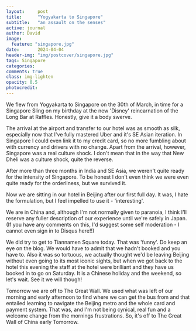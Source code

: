 ```yaml
---
layout:     post
title:      "Yogyakarta to Singapore"
subtitle:   "an assault on the senses"
active: journal
author: David
image:
  feature: "singapore.jpg"
date:       2024-04-04
header-img: "img/postcover/singapore.jpg"
tags: Singapore
categories: 
comments: true
class: img-lighten 
opacity: 0.5
photocredit:
---
```


We flew from Yogyakarta to Singapore on the 30th of March, in time for a Singapore Sling on my birthday at the new 'Disney' reincarnation of the Long Bar at Raffles. Honestly, give it a body swerve.

The arrival at the airport and transfer to our hotel was as smooth as silk, especially now that I've fully mastered Uber and it's SE Asian iteration. In Singapore I could even link it to my credit card, so no more fumbling about with currency and drivers with no change. Apart from the arrival, however, Singapore was a real culture shock. I don't mean that in the way that New Dheli was a culture shock, quite the reverse.

After more than three months in India and SE Asia, we weren't quite ready for the intensity of Singapore. To be honest I don't even think we were even quite ready for the orderliness, but we survived it.

Now we are sitting in our hotel in Beijing after our first full day. It was, I hate the formulation, but I feel impelled to use it - 'interesting'.

We are in China and, although I'm not normally given to paranoia, I think I'll reserve any fuller description of our experience until we're safely in Japan. (If you have any comments on this, I'd suggest some self moderation - I cannot even sign in to Disqus here!!)

We did try to get to Tiannamen Square today. That was 'funny'. Do keep an eye on the blog. We would have to admit that we hadn't booked and you have to. Also it was so tortuous, we actually thought we'd be leaving Beijing without even going to its most iconic sights, but when we got back to the hotel this evening the staff at the hotel were brilliant and they have us booked in to go on Saturday. It is a Chinese holiday and the weekend, so let's wait. See it we will though!

Tomorrow we are off to The Great Wall. We used what was left of our morning and early afternoon to find where we can get the bus from and that entailed learning to navigate the Beijing metro and the whole card and payment system. That was, and I'm not being cynical, real fun and a welcome change from the mornings frustrations. So, it's off to The Great Wall of China early Tomorrow.









